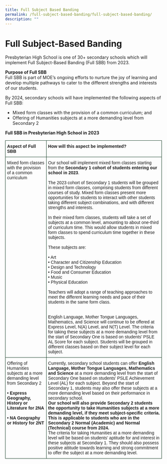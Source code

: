 ```yaml
---
title: Full Subject Based Banding
permalink: /full-subject-based-banding/full-subject-based-banding/
description: ""
---
```

# **Full Subject-Based Banding**

Presbyterian High School is one of 30+ secondary schools which will implement Full Subject-Based Banding (Full SBB) from 2023.

**Purpose of Full SBB**  
Full SBB is part of MOE’s ongoing efforts to nurture the joy of learning and develop multiple pathways to cater to the different strengths and interests of our students.

By 2024, secondary schools will have implemented the following aspects of Full SBB:

*   Mixed form classes with the provision of a common curriculum; and
*   Offering of Humanities subjects at a more demanding level from Secondary 2

**Full SBB in Presbyterian High School in 2023**





















<table style="border-collapse:collapse;border-spacing:0" class="tg"><thead><tr><th style="border-color:#002d13;border-style:solid;border-width:1px;font-family:Arial, sans-serif;font-size:14px;font-weight:bold;overflow:hidden;padding:10px 5px;text-align:left;vertical-align:top;word-break:normal">Aspect of Full SBB</th><th style="border-color:#002d13;border-style:solid;border-width:1px;font-family:Arial, sans-serif;font-size:14px;font-weight:bold;overflow:hidden;padding:10px 5px;text-align:left;vertical-align:top;word-break:normal">How will this aspect be implemented?</th></tr></thead><tbody><tr><td style="border-color:#002d13;border-style:solid;border-width:1px;font-family:Arial, sans-serif;font-size:14px;overflow:hidden;padding:10px 5px;text-align:left;vertical-align:top;word-break:normal">Mixed form classes with the provision of a common curriculum</td><td style="border-color:#002d13;border-style:solid;border-width:1px;font-family:Arial, sans-serif;font-size:14px;overflow:hidden;padding:10px 5px;text-align:left;vertical-align:top;word-break:normal">Our school will implement mixed form classes starting from the <span style="font-weight:bold">Secondary 1 cohort of students entering our school in 2023</span>.<br><br>The 2023 cohort of Secondary 1 students will be grouped in mixed form classes, comprising students from different courses of study. Mixed form classes present more opportunities for students to interact with other students taking different subject combinations, and with different strengths and interests.<br><br>In their mixed form classes, students will take a set of subjects at a common level, amounting to about one-third of curriculum time. This would allow students in mixed form classes to spend curriculum time together in these subjects.<br><br>These subjects are:<br><br>•   Art<br>•   Character and Citizenship Education<br>•   Design and Technology<br>•   Food and Consumer Education<br>•   Music<br>•   Physical Education<br><br>Teachers will adopt a range of teaching approaches to meet the different learning needs and pace of their students in the same form class.<br><br><br>English Language, Mother Tongue Languages, Mathematics, and Science will continue to be offered at Express Level, N(A) Level, and N(T) Level. The criteria for taking these subjects at a more demanding level from the start of Secondary One is based on students’ PSLE AL Score for each subject. Students will be grouped in different classes based on their subject level for each subject.</td></tr><tr><td style="border-color:#002d13;border-style:solid;border-width:1px;font-family:Arial, sans-serif;font-size:14px;overflow:hidden;padding:10px 5px;text-align:left;vertical-align:top;word-break:normal">Offering of Humanities subjects at a more demanding level from Secondary 2<br><br><span style="font-weight:bold">•    Express Geography, History or Literature for 2NA</span><br><br><span style="font-weight:bold"> •    NA Geography or History for 2NT</span></td><td style="border-color:#002d13;border-style:solid;border-width:1px;font-family:Arial, sans-serif;font-size:14px;overflow:hidden;padding:10px 5px;text-align:left;vertical-align:top;word-break:normal">Currently, secondary school students can offer <span style="font-weight:bold">English Language, Mother Tongue Languages, Mathematics and Science</span> at a more demanding level from the start of Secondary One based on students’ PSLE Achievement Level (AL) for each subject. Beyond the start of Secondary 1, students may also offer these subjects at a more demanding level based on their performance in secondary school.<br><span style="font-weight:bold">Our school will also provide Secondary 2 students the opportunity to take Humanities subjects at a more demanding level, if they meet subject-specific criteria. This is applicable to students who are in the Secondary 2 Normal (Academic) and Normal (Technical) course from 2024.</span><br>The criteria for taking Humanities at a more demanding level will be based on students’ aptitude for and interest in these subjects at Secondary 1. They should also possess positive attitude towards learning and strong commitment to offer the subject at a more demanding level.</td></tr></tbody></table>